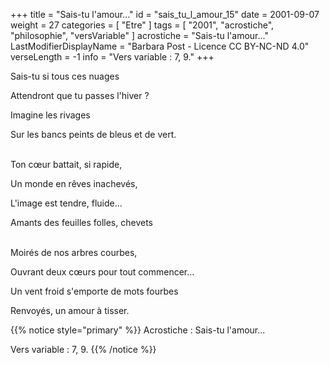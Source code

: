 +++
title = "Sais-tu l'amour..."
id = "sais_tu_l_amour_15"
date = 2001-09-07
weight = 27
categories = [ "Etre" ]
tags = [ "2001", "acrostiche", "philosophie", "versVariable" ]
acrostiche = "Sais-tu l'amour..."
LastModifierDisplayName = "Barbara Post - Licence CC BY-NC-ND 4.0"
verseLength = -1
info = "Vers variable : 7, 9."
+++

Sais-tu si tous ces nuages

Attendront que tu passes l'hiver ?

Imagine les rivages

Sur les bancs peints de bleus et de vert.

 \
Ton cœur battait, si rapide,

Un monde en rêves inachevés,

L'image est tendre, fluide...

Amants des feuilles folles, chevets

 \
Moirés de nos arbres courbes,

Ouvrant deux cœurs pour tout commencer...

Un vent froid s'emporte de mots fourbes

Renvoyés, un amour à tisser.

{{% notice style="primary" %}}
Acrostiche : Sais-tu l'amour...

Vers variable : 7, 9.
{{% /notice %}}
